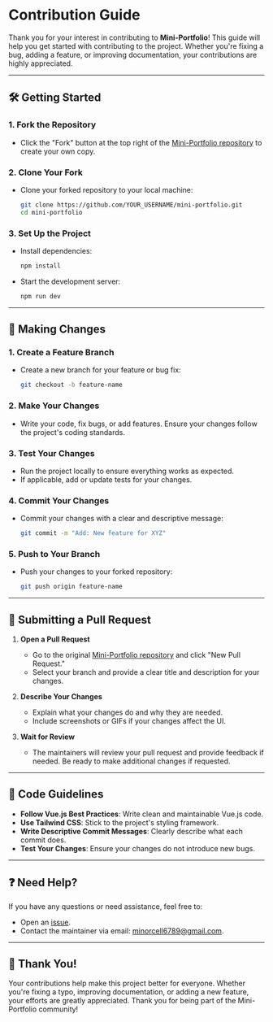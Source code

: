 # Contribution Guide

Thank you for your interest in contributing to **Mini-Portfolio**! This guide will help you get started with contributing to the project. Whether you're fixing a bug, adding a feature, or improving documentation, your contributions are highly appreciated.

---

## 🛠 Getting Started

### 1. **Fork the Repository**
   - Click the "Fork" button at the top right of the [Mini-Portfolio repository](https://github.com/minorcell/mini-portfolio) to create your own copy.

### 2. **Clone Your Fork**
   - Clone your forked repository to your local machine:
     ```bash
     git clone https://github.com/YOUR_USERNAME/mini-portfolio.git
     cd mini-portfolio
     ```

### 3. **Set Up the Project**
   - Install dependencies:
     ```bash
     npm install
     ```
   - Start the development server:
     ```bash
     npm run dev
     ```

---

## 🚀 Making Changes

### 1. **Create a Feature Branch**
   - Create a new branch for your feature or bug fix:
     ```bash
     git checkout -b feature-name
     ```

### 2. **Make Your Changes**
   - Write your code, fix bugs, or add features. Ensure your changes follow the project's coding standards.

### 3. **Test Your Changes**
   - Run the project locally to ensure everything works as expected.
   - If applicable, add or update tests for your changes.

### 4. **Commit Your Changes**
   - Commit your changes with a clear and descriptive message:
     ```bash
     git commit -m "Add: New feature for XYZ"
     ```

### 5. **Push to Your Branch**
   - Push your changes to your forked repository:
     ```bash
     git push origin feature-name
     ```

---

## 🎯 Submitting a Pull Request

1. **Open a Pull Request**
   - Go to the original [Mini-Portfolio repository](https://github.com/minorcell/mini-portfolio) and click "New Pull Request."
   - Select your branch and provide a clear title and description for your changes.

2. **Describe Your Changes**
   - Explain what your changes do and why they are needed.
   - Include screenshots or GIFs if your changes affect the UI.

3. **Wait for Review**
   - The maintainers will review your pull request and provide feedback if needed. Be ready to make additional changes if requested.

---

## 📜 Code Guidelines

- **Follow Vue.js Best Practices**: Write clean and maintainable Vue.js code.
- **Use Tailwind CSS**: Stick to the project's styling framework.
- **Write Descriptive Commit Messages**: Clearly describe what each commit does.
- **Test Your Changes**: Ensure your changes do not introduce new bugs.

---

## ❓ Need Help?

If you have any questions or need assistance, feel free to:
- Open an [issue](https://github.com/minorcell/mini-portfolio/issues).
- Contact the maintainer via email: [minorcell6789@gmail.com](mailto:minorcell6789@gmail.com).

---

## 🙏 Thank You!

Your contributions help make this project better for everyone. Whether you're fixing a typo, improving documentation, or adding a new feature, your efforts are greatly appreciated. Thank you for being part of the Mini-Portfolio community!